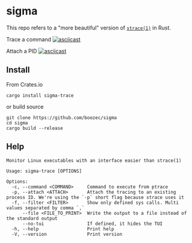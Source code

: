 # sigma

This repo refers to a "more beautiful" version of [`strace(1)`](https://www.man7.org/linux/man-pages/man1/strace.1.html) in Rust.

Trace a command
[![asciicast](https://asciinema.org/a/bvkc2sTphVwm77kB4GRLY5XMQ.svg)](https://asciinema.org/a/bvkc2sTphVwm77kB4GRLY5XMQ)

Attach a PID
[![asciicast](https://asciinema.org/a/LExqUuW3Y3AUvyI7V67XGrgZX.svg)](https://asciinema.org/a/LExqUuW3Y3AUvyI7V67XGrgZX)

## Install

From Crates.io
```
cargo install sigma-trace
```

or build source
```
git clone https://github.com/boozec/sigma
cd sigma
cargo build --release
```

## Help

```
Monitor Linux executables with an interface easier than strace(1)

Usage: sigma-trace [OPTIONS]

Options:
  -c, --command <COMMAND>     Command to execute from ptrace
  -p, --attach <ATTACH>       Attach the tracing to an existing process ID. We're using the `-p` short flag because strace uses it
  -f, --filter <FILTER>       Show only defined sys calls. Multi values separated by comma `,`
      --file <FILE_TO_PRINT>  Write the output to a file instead of the standard output
      --no-tui                If defined, it hides the TUI
  -h, --help                  Print help
  -V, --version               Print version
```
